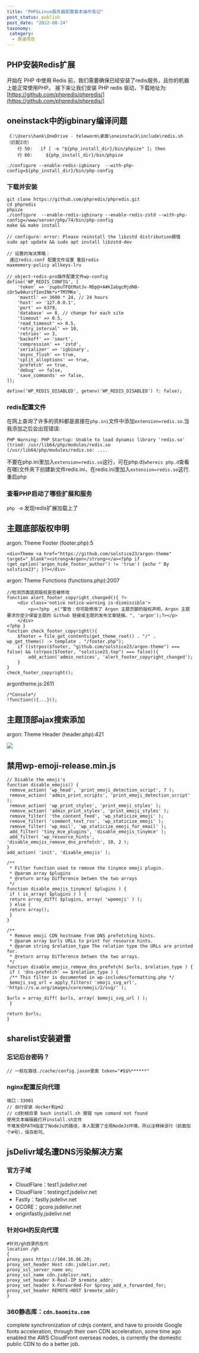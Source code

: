 ```yaml
---
title: "PHP&Linux服务器配置基本操作笔记"
post_status: publish
post_date: "2022-08-24"
taxonomy:
 category: 
  - 靠谱项目
---
```


## PHP安装Redis扩展

开始在 PHP 中使用 Redis 前，我们需要确保已经安装了redis服务，且你的机器上能正常使用PHP。 接下来让我们安装 PHP redis 驱动，下载地址为:[https://github.com/phpredis/phpredis/](https://github.com/phpredis/phpredis/)

## oneinstack中的igbinary编译问题

```
 C:\Users\hank\OneDrive - teleworm\桌面\oneinstack\include\redis.sh （匹配2次）
	行 50:   if [ -e "${php_install_dir}/bin/phpize" ]; then
	行 60:     ${php_install_dir}/bin/phpize

./configure --enable-redis-igbinary  --with-php-config=${php_install_dir}/bin/php-config
```

### 下载并安装

```
git clone https://github.com/phpredis/phpredis.git
cd phpredis
phpize
./configure  --enable-redis-igbinary --enable-redis-zstd --with-php-config=/www/server/php/74/bin/php-config
make && make install

// configure: error: Please reinstall the libzstd distribution报错
sudo apt update && sudo apt install libzstd-dev

// 设置的淘汰策略：
 通过redis.conf 配置文件设置 重启redis
maxmemory-policy allkeys-lru 

// object-redis-pro插件配置文件wp-config
define('WP_REDIS_CONFIG', [
    'token' => 'zupbuTFQtMatJv-RDp@+A#kIabgcMjdN0-iOr5w9AurifIenINk*v*TM7MKo',
    'maxttl' => 3600 * 24, // 24 hours
    'host' => '127.0.0.1',
    'port' => 6379,
    'database' => 0, // change for each site
    'timeout' => 0.5,
    'read_timeout' => 0.5,
    'retry_interval' => 10,
    'retries' => 3,
    'backoff' => 'smart',
    'compression' => 'zstd',
    'serializer' => 'igbinary',
    'async_flush' => true,
    'split_alloptions' => true,
    'prefetch' => true,
    'debug' => false,
    'save_commands' => false,
]);

define('WP_REDIS_DISABLED', getenv('WP_REDIS_DISABLED') ?: false);
```

### redis配置文件

在网上查询了许多的资料都是直接在`php.ini`文件中添加`extension=redis.so`.当我添加之后会出现错误:

```
PHP Warning: PHP Startup: Unable to load dynamic library 'redis.so' 
(tried: /usr/lib64/php/modules/redis.so (/usr/lib64/php/modules/redis.so: ....
```

不要在php.ini里加入`extension=redis.so`这行，可在php.d(`whereis php.d`查看在哪)文件夹下创建新文件redis.ini，在redis.ini里加入`extension=redis.so`这行.  
重启php

### 查看PHP启动了哪些扩展和服务

`php -m` 发现redis扩展加载上了

## 主题底部版权申明

argon: Theme Footer (footer.php):5

```
<div>Theme <a href="https://github.com/solstice23/argon-theme" target="_blank"><strong>Argon</strong></a><?php if (get_option('argon_hide_footer_author') != 'true') {echo " By solstice23"; }?></div>
```

argon: Theme Functions (functions.php):2007

```
//检测页面底部版权是否被修改
function alert_footer_copyright_changed(){ ?>
	<div class='notice notice-warning is-dismissible'>
		<p><?php _e("警告：你可能修改了 Argon 主题页脚的版权声明，Argon 主题要求你至少保留主题的 Github 链接或主题的发布文章链接。", 'argon');?></p>
	</div>
<?php }
function check_footer_copyright(){
	$footer = file_get_contents(get_theme_root() . "/" . wp_get_theme() -> template . "/footer.php");
	if ((strpos($footer, "github.com/solstice23/argon-theme") === false) && (strpos($footer, "solstice23.top") === false)){
		add_action('admin_notices', 'alert_footer_copyright_changed');
	}
}
check_footer_copyright();
```

argontheme.js:2611

```
/*Console*/
!function(){...}();
```

## 主题顶部ajax搜索添加

argon: Theme Header (header.php):421

![](https://cdn.fendou.la/tuoss/ajax-search-config.jpg)

## 禁用wp-emoji-release.min.js

```
// Disable the emoji's
function disable_emojis() {
 remove_action( 'wp_head', 'print_emoji_detection_script', 7 );
 remove_action( 'admin_print_scripts', 'print_emoji_detection_script' );
 remove_action( 'wp_print_styles', 'print_emoji_styles' );
 remove_action( 'admin_print_styles', 'print_emoji_styles' ); 
 remove_filter( 'the_content_feed', 'wp_staticize_emoji' );
 remove_filter( 'comment_text_rss', 'wp_staticize_emoji' ); 
 remove_filter( 'wp_mail', 'wp_staticize_emoji_for_email' );
 add_filter( 'tiny_mce_plugins', 'disable_emojis_tinymce' );
 add_filter( 'wp_resource_hints', 'disable_emojis_remove_dns_prefetch', 10, 2 );
}
add_action( 'init', 'disable_emojis' );

/**
 * Filter function used to remove the tinymce emoji plugin.
 * @param array $plugins 
 * @return array Difference betwen the two arrays
 */
function disable_emojis_tinymce( $plugins ) {
 if ( is_array( $plugins ) ) {
 return array_diff( $plugins, array( 'wpemoji' ) );
 } else {
 return array();
 }
}

/**
 * Remove emoji CDN hostname from DNS prefetching hints.
 * @param array $urls URLs to print for resource hints.
 * @param string $relation_type The relation type the URLs are printed for.
 * @return array Difference betwen the two arrays.
 */
function disable_emojis_remove_dns_prefetch( $urls, $relation_type ) {
 if ( 'dns-prefetch' == $relation_type ) {
 /** This filter is documented in wp-includes/formatting.php */
 $emoji_svg_url = apply_filters( 'emoji_svg_url', 'https://s.w.org/images/core/emoji/2/svg/' );

$urls = array_diff( $urls, array( $emoji_svg_url ) );
 }

return $urls;
}
```

## sharelist安装避雷

### 忘记后台密码？

```
// 一般在路径./cache/config.jason里面 token="#$$%******"
```

### nginx配置反向代理

```
端口：33001
// 自行安装 docker和pm2
// cd到根目录 bash install.sh 报错 npm comand not found
使用文本编辑器打开install.sh文件
不难发现PATH指定了NodeJs的路径，本人配置了全局NodeJs环境，所以注释掉该行（前面加个#号），保存即可。
```

## jsDelivr域名遭DNS污染解决方案

### 官方子域

- CloudFlare：test1.jsdelivr.net
- CloudFlare：testingcf.jsdelivr.net
- Fastly：fastly.jsdelivr.net
- GCORE：gcore.jsdelivr.net
- originfastly.jsdelivr.net

### 针对GH的反向代理

```
#针对/gh目录的反代
location /gh
{
proxy_pass https://104.16.86.20;
proxy_set_header Host cdn.jsdelivr.net;
proxy_ssl_server_name on;
proxy_ssl_name cdn.jsdelivr.net;
proxy_set_header X-Real-IP $remote_addr;
proxy_set_header X-Forwarded-For $proxy_add_x_forwarded_for;
proxy_set_header REMOTE-HOST $remote_addr;
}
```

### 360静态库：`cdn.baomitu.com`

complete synchronization of cdnjs content, and have to provide Google fonts acceleration, through their own CDN acceleration, some time ago enabled the AWS CloudFront overseas nodes, is currently the domestic public CDN to do a better job.
